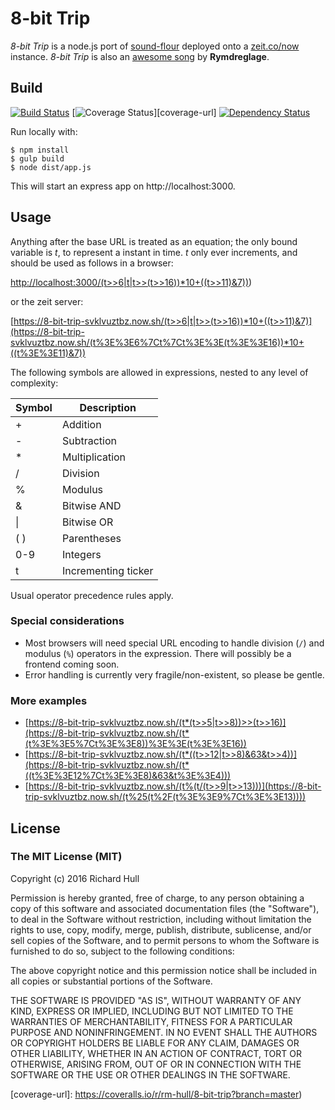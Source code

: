 # 8-bit Trip

_8-bit Trip_ is a node.js port of [sound-flour](https://github.com/rm-hull/sound-flour)
deployed onto a [zeit.co/now](https://zeit.co/now#) instance. _8-bit Trip_ is also an
[awesome song](https://www.youtube.com/watch?v=4qsWFFuYZYI) by **Rymdreglage**.


## Build

[![Build Status][travis-badge]][travis-url]
[![Coverage Status][coverage-badge]][coverage-url]
[![Dependency Status][david-badge]][david-url]

Run locally with:

    $ npm install
    $ gulp build
    $ node dist/app.js

This will start an express app on http://localhost:3000.

## Usage

Anything after the base URL is treated as an equation; the only bound variable
is _t_, to represent a instant in time. _t_ only ever increments, and should be
used as follows in a browser:

[http://localhost:3000/(t>>6|t|t>>(t>>16))*10+((t>>11)&7))](http://localhost:3000/(t>>6|t|t>>(t>>16))*10+((t>>11)&7)))

or the zeit server:

[https://8-bit-trip-svklvuztbz.now.sh/(t>>6|t|t>>(t>>16))*10+((t>>11)&7)](https://8-bit-trip-svklvuztbz.now.sh/(t%3E%3E6%7Ct%7Ct%3E%3E(t%3E%3E16))*10+((t%3E%3E11)&7))

The following symbols are allowed in expressions, nested to any level of complexity:

| Symbol | Description         |
|--------|---------------------|
| +      | Addition            |
| -      | Subtraction         |
| *      | Multiplication      |
| /      | Division            |
| %      | Modulus             |
| &      | Bitwise AND         |
| \|     | Bitwise OR          |
| ( )    | Parentheses         |
| 0-9    | Integers            |
| t      | Incrementing ticker |

Usual operator precedence rules apply.

### Special considerations

* Most browsers will need special URL encoding to handle division (`/`) and modulus
  (`%`) operators in the expression. There will possibly be a frontend coming soon.
* Error handling is currently very fragile/non-existent, so please be gentle.

### More examples

* [https://8-bit-trip-svklvuztbz.now.sh/(t*(t>>5|t>>8))>>(t>>16)](https://8-bit-trip-svklvuztbz.now.sh/(t*(t%3E%3E5%7Ct%3E%3E8))%3E%3E(t%3E%3E16))
* [https://8-bit-trip-svklvuztbz.now.sh/(t*((t>>12|t>>8)&63&t>>4))](https://8-bit-trip-svklvuztbz.now.sh/(t*((t%3E%3E12%7Ct%3E%3E8)&63&t%3E%3E4)))
* [https://8-bit-trip-svklvuztbz.now.sh/(t%(t/(t>>9|t>>13)))](https://8-bit-trip-svklvuztbz.now.sh/(t%25(t%2F(t%3E%3E9%7Ct%3E%3E13))))

## License

### The MIT License (MIT)

Copyright (c) 2016 Richard Hull

Permission is hereby granted, free of charge, to any person obtaining a copy
of this software and associated documentation files (the "Software"), to deal
in the Software without restriction, including without limitation the rights
to use, copy, modify, merge, publish, distribute, sublicense, and/or sell
copies of the Software, and to permit persons to whom the Software is
furnished to do so, subject to the following conditions:

The above copyright notice and this permission notice shall be included in all
copies or substantial portions of the Software.

THE SOFTWARE IS PROVIDED "AS IS", WITHOUT WARRANTY OF ANY KIND, EXPRESS OR
IMPLIED, INCLUDING BUT NOT LIMITED TO THE WARRANTIES OF MERCHANTABILITY,
FITNESS FOR A PARTICULAR PURPOSE AND NONINFRINGEMENT. IN NO EVENT SHALL THE
AUTHORS OR COPYRIGHT HOLDERS BE LIABLE FOR ANY CLAIM, DAMAGES OR OTHER
LIABILITY, WHETHER IN AN ACTION OF CONTRACT, TORT OR OTHERWISE, ARISING FROM,
OUT OF OR IN CONNECTION WITH THE SOFTWARE OR THE USE OR OTHER DEALINGS IN THE
SOFTWARE.


[travis-badge]: https://api.travis-ci.org/rm-hull/8-bit-trip.svg
[travis-url]: https://travis-ci.org/rm-hull/8-bit-trip
[david-badge]: https://david-dm.org/rm-hull/8-bit-trip.svg
[david-url]: https://david-dm.org/rm-hull/8-bit-trip
[coverage-badge]: https://coveralls.io/repos/rm-hull/8-bit-trip/badge.svg?branch=master
[coverage-url]: https://coveralls.io/r/rm-hull/8-bit-trip?branch=master)
